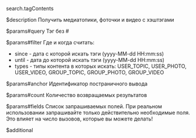 search.tagContents

$description
Получить медиатопики, фоточки и видео с хэштэгами

$params#query
Тэг без #

$params#filter
Где и когда считать:

* since - дата с которой искать тэги (yyyy-MM-dd HH:mm:ss)
* until - дата до которой искать тэги (yyyy-MM-dd HH:mm:ss)
* types - типы контента в которых искать: USER_TOPIC, USER_PHOTO, USER_VIDEO, GROUP_TOPIC, GROUP_PHOTO, GROUP_VIDEO

$params#anchor
Идентификатор постраничного вывода

$params#count
Количество возвращаемых результатов

$params#fields
Список запрашиваемых полей. При реальном использовании запрашивайте только действительно необходимые поля. Это влияет на число вызовов, которые вы можете делать!

$additional
